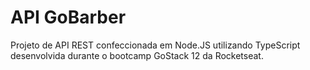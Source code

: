 # API GoBarber

Projeto de API REST confeccionada em Node.JS utilizando TypeScript desenvolvida durante
o bootcamp GoStack 12 da Rocketseat.
